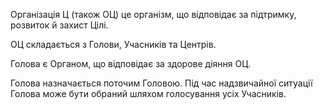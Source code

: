 <subject>Організація Ц</subject> (також <subject>ОЦ</subject>) це організм, що відповідає за
підтримку, розвиток й
захист <subject>Цілі</subject>.

<subject>ОЦ</subject> складається з <subject>Голови</subject>, <subject>Учасників</subject> та <subject>
Центрів</subject>.

<subject>Голова</subject> є <subject>Органом</subject>, що відповідає за здорове діяння
<subject>ОЦ</subject>.

<subject>Голова</subject> назначається поточим <subject>Головою</subject>. Під час надзвичайної ситуації
<subject>Голова</subject> може бути обраний шляхом голосування усіх <subject>Учасників</subject>.